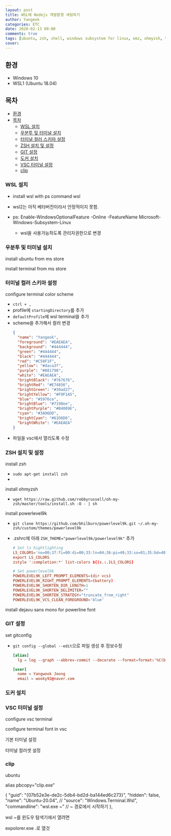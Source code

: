 ```yaml
---
layout: post
title: WSL에 Nodejs 개발환경 세팅하기
author: Yangeok
categories: ETC
date: 2020-02-13 09:00
comments: true
tags: [ubuntu, zsh, shell, windows subsystem for linux, omz, ohmyzsh, 우분투, 리눅스, 윈도우]
cover:
---
```


## 환경

- Windows 10
- WSL1 (Ubuntu 18.04)

## 목차

- [환경](#환경)
- [목차](#목차)
  - [WSL 설치](#wsl-설치)
  - [우분투 및 터미널 설치](#우분투-및-터미널-설치)
  - [터미널 컬러 스키마 설정](#터미널-컬러-스키마-설정)
  - [ZSH 설치 및 설정](#zsh-설치-및-설정)
  - [GIT 설정](#git-설정)
  - [도커 설치](#도커-설치)
  - [VSC 터미널 설정](#vsc-터미널-설정)
  - [clip](#clip)

### WSL 설치

- install wsl with ps command wsl

- wsl2는 아직 베타버전이라서 안정적이지 못함.
- ps: Enable-WindowsOptionalFeature -Online -FeatureName Microsoft-Windows-Subsystem-Linux
  - wsl을 사용가능하도록 관리자권한으로 변경

### 우분투 및 터미널 설치

install ubuntu from ms store

install terminal from ms store

### 터미널 컬러 스키마 설정

configure terminal color scheme

- `ctrl + ,`
- profile에 `startingDirectory`를 추가
- `defaultProfile`에 wsl terminal을 추가
- scheme을 추가해서 컬러 변경
  ```json
  {
    "name": "Yangeok",
    "foreground": "#EAEAEA",
    "background": "#444444",
    "green": "#444444",
    "black": "#444444",
    "red": "#C50F1F",
    "yellow": "#daca3f",
    "purple": "#881798",
    "white": "#EAEAEA",
    "brightBlack": "#767676",
    "brightRed": "#E74856",
    "brightGreen": "#30ad27",
    "brightYellow": "#F9F1A5",
    "blue": "#5976ce",
    "brightBlue": "#7198ee",
    "brightPurple": "#B4009E",
    "cyan": "#3A96DD",
    "brightCyan": "#61D6D6",
    "brightWhite": "#EAEAEA"
  }
  ```
- 파일을 vsc에서 열리도록 수정

### ZSH 설치 및 설정

install zsh

- `sudo apt-get install zsh`
-

install ohmyzsh

- `wget https://raw.github.com/robbyrussell/oh-my-zsh/master/tools/install.sh -O - | sh`

install powerlevel9k

- `git clone https://github.com/bhilburn/powerlevel9k.git ~/.oh-my-zsh/custom/themes/powerlevel9k`
- .zshrc에 아래 `ZSH_THEME="powerlevel9k/powerlevel9k"` 추가

  ```rc
  # Set ls hightlighting
  LS_COLORS='no=00;37:fi=00:di=00;33:ln=04;36:pi=40;33:so=01;35:bd=40;33;01:'
  export LS_COLORS
  zstyle ':completion:*' list-colors ${(s.:.)LS_COLORS}

  # Set powerlevel9k
  POWERLEVEL9K_LEFT_PROMPT_ELEMENTS=(dir vcs)
  POWERLEVEL9K_RIGHT_PROMPT_ELEMENTS=(battery)
  POWERLEVEL9K_SHORTEN_DIR_LENGTH=1
  POWERLEVEL9K_SHORTEN_DELIMITER=""
  POWERLEVEL9K_SHORTEN_STRATEGY="truncate_from_right"
  POWERLEVEL9K_VCS_CLEAN_FOREGROUND='blue'
  ```

install dejavu sans mono for powerline font

### GIT 설정

set gitconfig

- `git config --global --edit`으로 파일 생성 후 정보수정

  ```rc
  [alias]
    lg = log --graph --abbrev-commit --decorate --format=format:'%C(bold blue)%h%C(reset) - %C(bold cyan)%aD%C(reset) %C(bold green)(%ar)%C(reset)%C(bold yellow)%d%C(reset)%n''          %C(white)%s%C(reset) %C(dim white)- %an%C(reset)' --all

  [user]
    name = Yangwook Jeong
    email = wooky92@naver.com
  ```

### 도커 설치


### VSC 터미널 설정

 configure vsc terminal

 configure terminal font in vsc

기본 터미널 설정

터미널 컬러셋 설정

### clip 

ubuntu

alias pbcopy="clip.exe"


  {
                "guid": "{07b52e3e-de2c-5db4-bd2d-ba144ed6c273}",
                "hidden": false,
                "name": "Ubuntu-20.04",
                // "source": "Windows.Terminal.Wsl",
                "commandline": "wsl.exe ~" // ~ 경로에서 시작하기
            },


wsl ~를 윈도우 탐색기에서 열려면

expolorer.exe .로 열것

